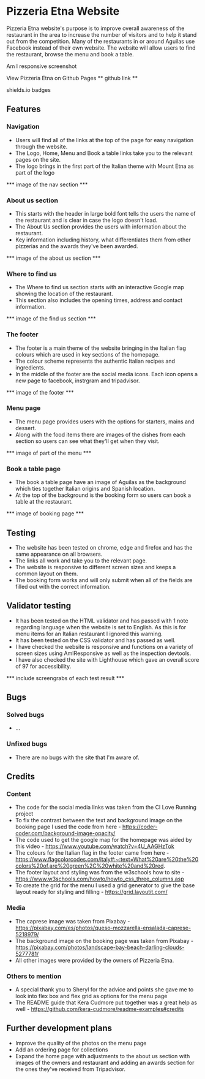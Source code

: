 # Pizzeria Etna Website
Pizzeria Etna website's purpose is to improve overall awareness of the restaurant in the area to increase the number of visitors and to help it stand out from the competition. Many of the restaurants in or around Aguilas use Facebook instead of their own website. The website will allow users to find the restaurant, browse the menu and book a table. 

Am I responsive screenshot

View Pizzeria Etna on Github Pages ** github link **

shields.io badges

##  Features

### Navigation

*  Users will find all of the links at the top of the page for easy navigation through the website. 
*  The Logo, Home, Menu and Book a table links take you to the relevant pages on the site.
*  The logo brings in the first part of the Italian theme with Mount Etna as part of the logo 

*** image of the nav section ***

### About us section

*  This starts with the header in large bold font tells the users the name of the restaurant and is clear in case the logo doesn't load.  
*  The About Us section provides the users with information about the restaurant.
*  Key information including history, what differentiates them from other pizzerias and the awards they've been awarded.

*** image of the about us section ***

### Where to find us

*  The Where to find us section starts with an interactive Google map showing the location of the restaurant.
*  This section also includes the opening times, address and contact information.

*** image of the find us section ***

### The footer

*  The footer is a main theme of the website bringing in the Italian flag colours which are used in key sections of the homepage.
*  The colour scheme represents the authentic Italian recipes and ingredients.
*  In the middle of the footer are the social media icons. Each icon opens a new page to facebook, instrgram and tripadvisor.

*** image of the footer ***

### Menu page

*  The menu page provides users with the options for starters, mains and dessert.
*  Along with the food items there are images of the dishes from each section so users can see what they'll get when they visit.

*** image of part of the menu ***

### Book a table page

*  The book a table page have an image of Aguilas as the background which ties together Italian origins and Spanish location.
*  At the top of the background is the booking form so users can book a table at the restaurant.

*** image of booking page ***

## Testing

*  The website has been tested on chrome, edge and firefox and has the same appearance on all browsers.
*  The links all work and take you to the relevant page.
*  The website is responsive to different screen sizes and keeps a common layout on them.
*  The booking form works and will only submit when all of the fields are filled out with the correct information. 

## Validator testing

*  It has been tested on the HTML validator and has passed with 1 note regarding language when the website is set to English. As this is for menu items for an Italian restaurant I ignored this warning.
*  It has been tested on the CSS validator and has passed as well.
*  I have checked the website is responsive and functions on a variety of screen sizes using AmIResponsive as well as the inspection devtools.
*  I have also checked the site with Lighthouse which gave an overall score of 97 for accessibility. 

*** include screengrabs of each test result ***

## Bugs

### Solved bugs

* ...

### Unfixed bugs

* There are no bugs with the site that I'm aware of. 

## Credits

### Content

* The code for the social media links was taken from the CI Love Running project
* To fix the contrast between the text and background image on the booking page I used the code from here - https://coder-coder.com/background-image-opacity/
* The code used to get the google map for the homepage was aided by this video - https://www.youtube.com/watch?v=4U_AAGHzTok
* The colours for the Italian flag in the footer came from here - https://www.flagcolorcodes.com/italy#:~:text=What%20are%20the%20colors%20of,are%20green%2C%20white%20and%20red.
* The footer layout and styling was from the w3schools how to site - https://www.w3schools.com/howto/howto_css_three_columns.asp
* To create the grid for the menu I used a grid generator to give the base layout ready for styling and filling - https://grid.layoutit.com/

### Media

* The caprese image was taken from Pixabay - https://pixabay.com/es/photos/queso-mozzarella-ensalada-caprese-5218979/
* The background image on the booking page was taken from Pixabay - https://pixabay.com/photos/landscape-bay-beach-darling-clouds-5277781/
* All other images were provided by the owners of Pizzeria Etna.

### Others to mention

* A special thank you to Sheryl for the advice and points she gave me to look into flex box and flex grid as options for the menu page
* The README guide that Kera Cudmore put together was a great help as well - https://github.com/kera-cudmore/readme-examples#credits 

## Further development plans

* Improve the quality of the photos on the menu page
* Add an ordering page for collections
* Expand the home page with adjustments to the about us section with images of the owners and restaurant and adding an awards section for the ones they've received from Tripadvisor.


